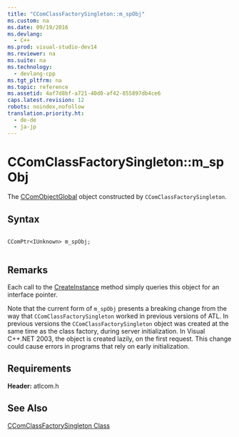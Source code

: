 ```yaml
---
title: "CComClassFactorySingleton::m_spObj"
ms.custom: na
ms.date: 09/19/2016
ms.devlang: 
  - C++
ms.prod: visual-studio-dev14
ms.reviewer: na
ms.suite: na
ms.technology: 
  - devlang-cpp
ms.tgt_pltfrm: na
ms.topic: reference
ms.assetid: 4af7d8bf-a721-40d0-af42-855897db4ce6
caps.latest.revision: 12
robots: noindex,nofollow
translation.priority.ht: 
  - de-de
  - ja-jp
---
```

# CComClassFactorySingleton::m_spObj
The [CComObjectGlobal](../vs140/CComObjectGlobal-Class.md) object constructed by `CComClassFactorySingleton`.  
  
## Syntax  
  
```  
  
CComPtr<IUnknown> m_spObj;  
  
```  
  
## Remarks  
 Each call to the [CreateInstance](../vs140/CComClassFactorySingleton--CreateInstance.md) method simply queries this object for an interface pointer.  
  
 Note that the current form of `m_spObj` presents a breaking change from the way that `CComClassFactorySingleton` worked in previous versions of ATL. In previous versions the `CComClassFactorySingleton` object was created at the same time as the class factory, during server initialization. In Visual C++.NET 2003, the object is created lazily, on the first request. This change could cause errors in programs that rely on early initialization.  
  
## Requirements  
 **Header:** atlcom.h  
  
## See Also  
 [CComClassFactorySingleton Class](../vs140/CComClassFactorySingleton-Class.md)